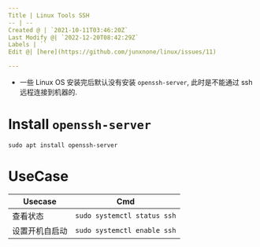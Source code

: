 ```yaml
---
Title | Linux Tools SSH
-- | --
Created @ | `2021-10-11T03:46:20Z`
Last Modify @| `2022-12-20T08:42:29Z`
Labels | ``
Edit @| [here](https://github.com/junxnone/linux/issues/11)

---
```

- 一些 Linux OS 安装完后默认没有安装 `openssh-server`, 此时是不能通过 ssh 远程连接到机器的.


# Install `openssh-server`

```
sudo apt install openssh-server
```

# UseCase

Usecase | Cmd
-- | --
查看状态 | `sudo systemctl status ssh`
设置开机自启动 | `sudo systemctl enable ssh`


